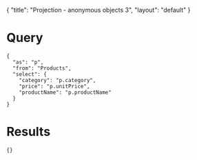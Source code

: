 {
	"title": "Projection - anonymous objects 3",
	"layout": "default"
}
# Query
	{
	  "as": "p", 
	  "from": "Products", 
	  "select": {
	    "category": "p.category", 
	    "price": "p.unitPrice", 
	    "productName": "p.productName"
	  }
	}
# Results
	{}
